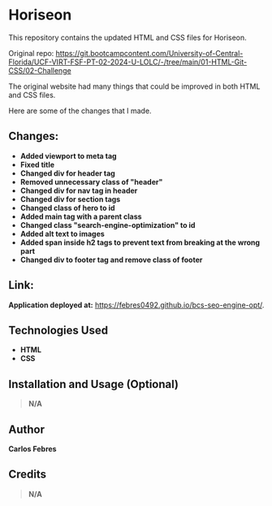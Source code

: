 # Horiseon 
This repository contains the updated HTML and CSS files for Horiseon.

Original repo: https://git.bootcampcontent.com/University-of-Central-Florida/UCF-VIRT-FSF-PT-02-2024-U-LOLC/-/tree/main/01-HTML-Git-CSS/02-Challenge

The original website had many things that could be improved in both HTML and CSS files. 

Here are some of the changes that I made.

## Changes:
* **Added viewport to meta tag**
* **Fixed title**
* **Changed div for header tag**
* **Removed unnecessary class of "header"**
* **Changed div for nav tag in header**
* **Changed div for section tags**
* **Changed class of hero to id**
* **Added main tag with a parent class**
* **Changed class "search-engine-optimization" to id**
* **Added alt text to images**
* **Added span inside h2 tags to prevent text from breaking at the wrong part**
* **Changed div to footer tag and remove class of footer**

## Link:
**Application deployed at:** https://febres0492.github.io/bcs-seo-engine-opt/.

## Technologies Used
* **HTML** 
* **CSS**

## Installation and Usage (Optional)
 > **N/A**

## Author
**Carlos Febres**

## Credits
 > **N/A**


